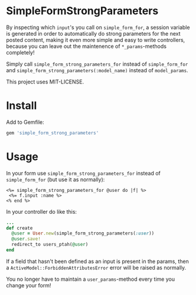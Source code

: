 # SimpleFormStrongParameters

By inspecting which `input`'s you call on `simple_form_for`, a session variable is generated in order to automatically do strong parameters for the next posted content, making it even more simple and easy to write controllers, because you can leave out the maintenence of `*_params`-methods completely!

Simply call `simple_form_strong_parameters_for` instead of `simple_form_for` and `simple_form_strong_parameters(:model_name)` instead of `model_params`.

This project uses MIT-LICENSE.

# Install

Add to Gemfile:
```ruby
gem 'simple_form_strong_parameters'
```

# Usage

In your form use `simple_form_strong_parameters_for` instead of `simple_form_for` (but use it as normally):
```erb
<%= simple_form_strong_parameters_for @user do |f| %>
 <%= f.input :name %>
<% end %>
```

In your controller do like this:
```ruby
...
def create
  @user = User.new(simple_form_strong_parameters(:user))
  @user.save!
  redirect_to users_ptah(@user)
end
```

If a field that hasn't been defined as an input is present in the params, then a `ActiveModel::ForbiddenAttributesError` error will be raised as normally.

You no longer have to maintain a `user_params`-method every time you change your form!
